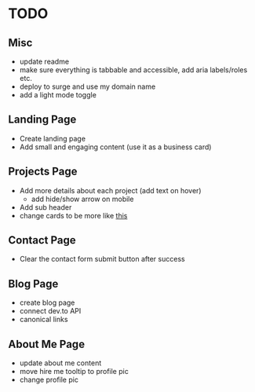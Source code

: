 # TODO

## Misc

- update readme
- make sure everything is tabbable and accessible, add aria labels/roles etc.
- deploy to surge and use my domain name
- add a light mode toggle

## Landing Page

- Create landing page
- Add small and engaging content (use it as a business card)

## Projects Page

- Add more details about each project (add text on hover)
	- add hide/show arrow on mobile
- Add sub header
- change cards to be more like [this](https://mattfarley.ca/)

## Contact Page

- Clear the contact form submit button after success

## Blog Page

- create blog page
- connect dev.to API
- canonical links

## About Me Page

- update about me content
- move hire me tooltip to profile pic
- change profile pic